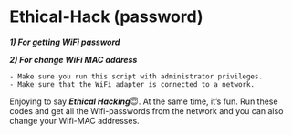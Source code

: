 # Ethical-Hack (password)
***1) For getting WiFi password***

***2) For change WiFi MAC address***

	- Make sure you run this script with administrator privileges.
	- Make sure that the WiFi adapter is connected to a network.

Enjoying to say  ***Ethical Hacking***:innocent:. At the same time, it’s fun. Run these codes and get all the Wifi-passwords from the network and you can also change your Wifi-MAC addresses.
